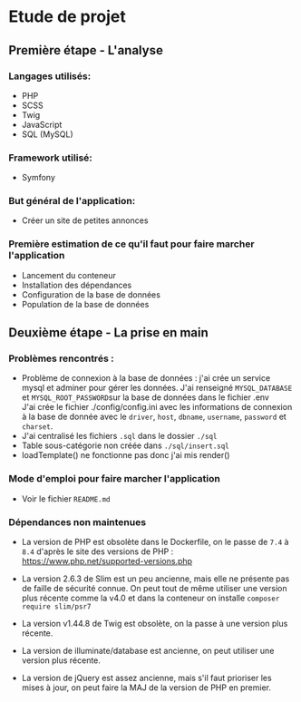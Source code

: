# Etude de projet

## Première étape - L'analyse

### Langages utilisés:

- PHP
- SCSS
- Twig
- JavaScript
- SQL (MySQL)

### Framework utilisé:

- Symfony

### But général de l'application:

- Créer un site de petites annonces

### Première estimation de ce qu'il faut pour faire marcher l'application

- Lancement du conteneur
- Installation des dépendances
- Configuration de la base de données
- Population de la base de données

## Deuxième étape - La prise en main

### Problèmes rencontrés :

- Problème de connexion à la base de données : j'ai crée un service mysql et adminer pour gérer les données. J'ai renseigné `MYSQL_DATABASE` et `MYSQL_ROOT_PASSWORD`sur la base de données dans le fichier .env  
  J'ai crée le fichier ./config/config.ini avec les informations de connexion à la base de donnée avec le `driver`, `host`, `dbname`, `username`, `password` et `charset`.
- J'ai centralisé les fichiers `.sql` dans le dossier `./sql`
- Table sous-catégorie non créée dans `./sql/insert.sql`
- loadTemplate() ne fonctionne pas donc j'ai mis render()

### Mode d'emploi pour faire marcher l'application

- Voir le fichier `README.md`

### Dépendances non maintenues

- La version de PHP est obsolète dans le Dockerfile, on le passe de `7.4` à `8.4` d'après le site des versions de PHP : https://www.php.net/supported-versions.php

- La version 2.6.3 de Slim est un peu ancienne, mais elle ne présente pas de faille de sécurité connue. On peut tout de même utiliser une version plus récente comme la v4.0 et dans la conteneur on installe `composer require slim/psr7`

- La version v1.44.8 de Twig est obsolète, on la passe à une version plus récente.

- La version de illuminate/database est ancienne, on peut utiliser une version plus récente.

- La version de jQuery est assez ancienne, mais s'il faut prioriser les mises à jour, on peut faire la MAJ de la version de PHP en premier.
